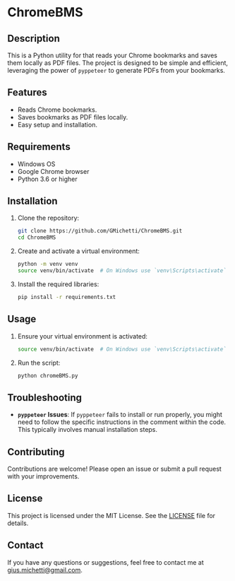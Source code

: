 # ChromeBMS

## Description

This is a Python utility for that reads your Chrome bookmarks and saves them locally as PDF files. The project is designed to be simple and efficient, leveraging the power of `pyppeteer` to generate PDFs from your bookmarks.

## Features

- Reads Chrome bookmarks.
- Saves bookmarks as PDF files locally.
- Easy setup and installation.

## Requirements

- Windows OS
- Google Chrome browser
- Python 3.6 or higher


## Installation

1. Clone the repository:
    ```bash
    git clone https://github.com/GMichetti/ChromeBMS.git
    cd ChromeBMS
    ```

2. Create and activate a virtual environment:
    ```bash
    python -m venv venv
    source venv/bin/activate  # On Windows use `venv\Scripts\activate`
    ```

3. Install the required libraries:
    ```bash
    pip install -r requirements.txt
    ```

## Usage

1. Ensure your virtual environment is activated:
    ```bash
    source venv/bin/activate  # On Windows use `venv\Scripts\activate`
    ```

2. Run the script:
    ```bash
    python chromeBMS.py
    ```

## Troubleshooting

- **`pyppeteer` Issues**: If `pyppeteer` fails to install or run properly, you might need to follow the specific instructions in the comment within the code. This typically involves manual installation steps.

## Contributing

Contributions are welcome! Please open an issue or submit a pull request with your improvements.

## License

This project is licensed under the MIT License. See the [LICENSE](LICENSE) file for details.

## Contact

If you have any questions or suggestions, feel free to contact me at [gius.michetti@gmail.com](mailto:gius.michetti@gmail.com).
